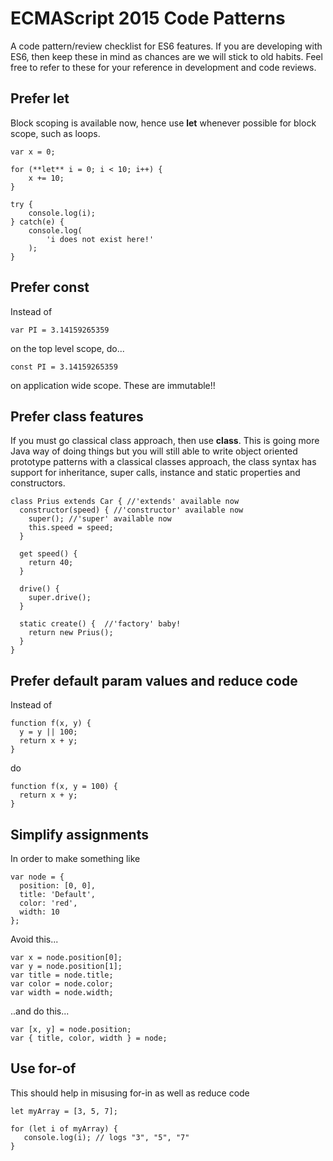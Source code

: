 # ECMAScript 2015 Code Patterns

A code pattern/review checklist for ES6 features. If you are developing with ES6, then keep these in mind as chances are we will stick to old habits. Feel free to refer to these for your reference in development and code reviews.

## Prefer let

Block scoping is available now, hence use **let** whenever possible for block scope, such as loops.

```
var x = 0;

for (**let** i = 0; i < 10; i++) {
    x += 10;
}

try {
	console.log(i);
} catch(e) {
	console.log(
		'i does not exist here!'
	);
}
```
## Prefer const

Instead of 

```
var PI = 3.14159265359
```
on the top level scope, do...

```
const PI = 3.14159265359
```
on application wide scope. These are immutable!!

## Prefer class features

If you must go classical class approach, then use **class**. This is going more Java way of doing things but you will still able to write object oriented prototype patterns with a classical classes approach, the class syntax has support for inheritance, super calls, instance and static properties and constructors.

```
class Prius extends Car { //'extends' available now
  constructor(speed) { //'constructor' available now
    super(); //'super' available now
    this.speed = speed;
  }

  get speed() {
    return 40;
  }

  drive() {
    super.drive();
  }

  static create() {  //'factory' baby!
    return new Prius();
  }
}
```

## Prefer default param values and reduce code

Instead of 

```
function f(x, y) {
  y = y || 100;
  return x + y;
}
```
do

```
function f(x, y = 100) {
  return x + y;
}
```

## Simplify assignments

In order to make something like

```
var node = {
  position: [0, 0],
  title: 'Default',
  color: 'red',
  width: 10
};
```
Avoid this...

```
var x = node.position[0];
var y = node.position[1];
var title = node.title;
var color = node.color;
var width = node.width;
```

..and do this...

```
var [x, y] = node.position;
var { title, color, width } = node;
```

## Use for-of

This should help in misusing for-in as well as reduce code

```
let myArray = [3, 5, 7];

for (let i of myArray) {
   console.log(i); // logs "3", "5", "7"
}
```

